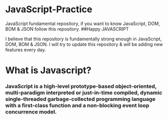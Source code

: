 # JavaScript-Practice

JavaScript fundamental repository, if you want to know JavaScript, DOM, BOM & JSON follow this repository. ##Happy JAVASCRIPT

I believe that this repository is fundamentally strong enough in JavaScript, DOM, BOM & JSON.
I will try to update this repository & will be adding new features every day.

# What is Javascript?

<h3> JavaScript is a high-level prototype-based object-oriented, multi-paradigm interpreted or just-in-time compiled, dynamic single-threaded garbage-collected programming language with a first-class function and a non-blocking event loop concurrence model.</h3>
